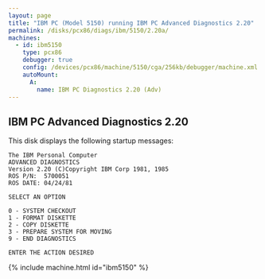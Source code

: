 ```yaml
---
layout: page
title: "IBM PC (Model 5150) running IBM PC Advanced Diagnostics 2.20"
permalink: /disks/pcx86/diags/ibm/5150/2.20a/
machines:
  - id: ibm5150
    type: pcx86
    debugger: true
    config: /devices/pcx86/machine/5150/cga/256kb/debugger/machine.xml
    autoMount:
      A:
        name: IBM PC Diagnostics 2.20 (Adv)
---
```


IBM PC Advanced Diagnostics 2.20
--------------------------------

This disk displays the following startup messages:

    The IBM Personal Computer                                                       
    ADVANCED DIAGNOSTICS                                                            
    Version 2.20 (C)Copyright IBM Corp 1981, 1985                                   
    ROS P/N:  5700051                                                               
    ROS DATE: 04/24/81                                                              
                                                                                    
    SELECT AN OPTION                                                                
                                                                                    
    0 - SYSTEM CHECKOUT                                                             
    1 - FORMAT DISKETTE                                                             
    2 - COPY DISKETTE                                                               
    3 - PREPARE SYSTEM FOR MOVING                                                   
    9 - END DIAGNOSTICS                                                             
                                                                                    
    ENTER THE ACTION DESIRED                                                        

{% include machine.html id="ibm5150" %}
